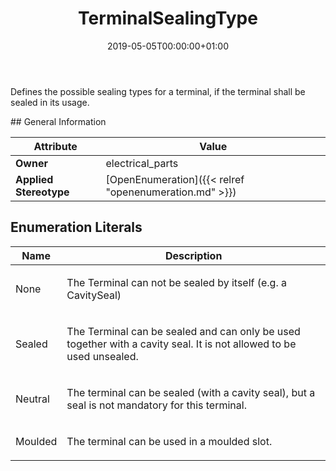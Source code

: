 ﻿---
title: TerminalSealingType
toc: false
type: specs
date: "2019-05-05T00:00:00+01:00"
draft: false
menu_name: vec120

# Prev/next pager order (if `docs_section_pager` enabled in `params.toml`)
weight: 
---
<html>   <head>     </head>   <body>     <p> Defines the possible sealing types for a terminal, if the terminal shall be sealed in its usage.      </p>    </body> </html> 
## General Information

| Attribute               | Value |
|-------------------------|-------|
| **Owner**               | electrical_parts |
| **Applied Stereotype**  | [OpenEnumeration]({{< relref "openenumeration.md" >}})<br/>  |

## Enumeration Literals
| Name          | **Description** |
|---------------|-----------------|
| None | <html>   <head>     </head>   <body>     <p> The Terminal can not be sealed by itself (e.g. a CavitySeal)      </p>    </body> </html>  |
| Sealed | <html>   <head>     </head>   <body>     <p> The Terminal can be sealed and can only be used together with a cavity seal. It is not allowed to be used unsealed.      </p>    </body> </html>  |
| Neutral | <html>   <head>     </head>   <body>     <p> The terminal can be sealed (with a cavity seal), but a seal is not mandatory for this terminal.      </p>    </body> </html>  |
| Moulded | <html>   <head>     </head>   <body>     <p> The terminal can be used in a moulded slot.      </p>    </body> </html>  |
